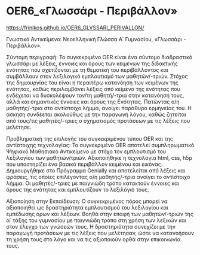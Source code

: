 # OER6_«Γλωσσάρι - Περιβάλλον»
 https://frinikos.github.io/OER6_GLVSSARI_PERIVALLON/
 
Γνωστικό Αντικείμενο: Νεοελληνική Γλώσσα Α΄ Γυμνασίου, «Γλωσσάρι - Περιβάλλον».

Σύντομη περιγραφή: Το συγκεκριμένο OER είναι ένα σύντομο διαδραστικό γλωσσάρι με λέξεις, έννοιες και όρους των κειμένων της διδακτικής ενότητας που σχετίζονται με τη θεματική του περιβάλλοντος και συμβάλλουν στον λεξιλογικό εμπλουτισμό των μαθητών/-τριών. Στόχος της δημιουργίας του είναι η περαιτέρω κατανόηση των κειμένων της ενότητας, καθώς περιλαμβάνει λέξεις από κείμενα της ενότητας που ενδέχεται να δυσκολέψουν τον/τη μαθητή/-τρια στην κατανόησή τους, αλλά και σημαντικές έννοιες και όρους της Ενότητας. Πατώντας ο/η μαθητής/-τρια στο αντίστοιχο λήμμα, ανοίγει παράθυρο ερμηνείας του. Η άσκηση συνδέεται ακολούθως με την παραγωγή λόγου, καθώς ζητείται από τους/τις μαθητές/-τριες ο σχηματισμός προτάσεων με τις λέξεις που μελέτησε.

Προβληματική της επιλογής του συγκεκριμένου τύπου OER και της αντίστοιχης τεχνολογίας: Το συγκεκριμένο OER αποτελεί συμπληρωματικό Ψηφιακό Μαθησιακό Αντικείμενο με στόχο τον εμπλουτισμό του λεξιλογίου των μαθητών/τριών. Αξιοποιήθηκε η τεχνολογία html, css, h5p που υποστηρίζει ένα βασικό περιβάλλον κειμένου και εικόνας. Δημιουργήθηκε στο Πρόγραμμα Genially και αποτελείται από λέξεις και φράσεις, τις οποίες επιλέγοντας ο/η μαθητής/-τρια ανοίγει το αντίστοιχο λήμμα. Οι μαθητές/-τριες με παιγνιώδη τρόπο κατακτούν έννοιες και όρους της ενότητας και εμπλουτίζουν το λεξιλόγιό τους.

 Αξιοποίηση στην Εκπαίδευση: Ο συγκεκριμένος πόρος μπορεί να αξιοποιηθεί ως δραστηριότητα εμπλουτισμού του λεξιλογίου και εμπέδωσης όρων και λέξεων. Βοηθά στην επαφή των μαθητών/-τριών της α΄ τάξης του γυμνασίου με παιγνιώδη τρόπο στη χρήση των λεξικών και στον έλεγχο των γνώσεών τους. Η δραστηριότητα συνεχίζει με την παραγωγή προτάσεων με τις λέξεις που μελέτησαν, ώστε να κατανοήσουν τη χρήση τους στο λόγο και να τις αξιοποιούν ορθά στην επικοινωνία τους.
